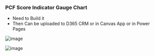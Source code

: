 ### PCF Score Indicator Gauge Chart ###

- Need to Build it
- Then Can be uploaded to D365 CRM or in Canvas App or in Power Pages


  
![image](https://github.com/user-attachments/assets/f7a9c4b1-079e-4da9-a84d-83be5205c190)

![image](https://github.com/user-attachments/assets/97514c49-43a7-4d4e-b3d2-fbdfc207b38c)
